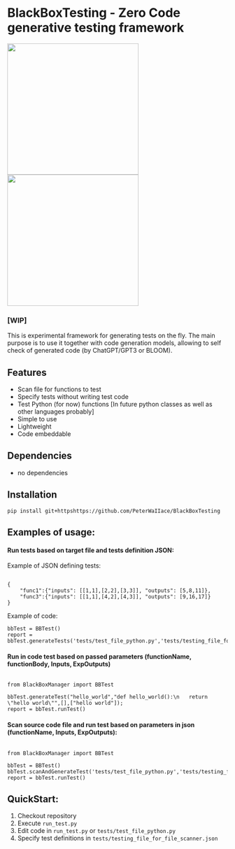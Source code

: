 # BlackBoxTesting - Zero Code generative testing framework

<img src="https://user-images.githubusercontent.com/40773550/215234611-2b3c1934-5ab4-4048-8442-89aabe0c0117.png#gh-light-mode-only" width="300" height="300">
<img src="https://user-images.githubusercontent.com/40773550/215234901-613934bb-5af3-40ab-8c26-7f1f5b88d123.png#gh-dark-mode-only" width="300" height="300">

### [WIP]

This is experimental framework for generating tests on the fly. The main purpose is to use it together with code generation models, allowing to self check of generated code (by ChatGPT/GPT3 or BLOOM).
## Features

- Scan file for functions to test
- Specify tests without writing test code
- Test Python (for now) functions [In future python classes as well as other languages probably]
- Simple to use
- Lightweight
- Code embeddable

## Dependencies

- no dependencies
## Installation

```
pip install git+httpshttps://github.com/PeterWaIIace/BlackBoxTesting
```

## Examples of usage:

#### Run tests based on target file and tests definition JSON:

Example of JSON defining tests:
```

{
    "func1":{"inputs": [[1,1],[2,2],[3,3]], "outputs": [5,8,11]},
    "func3":{"inputs": [[1,1],[4,2],[4,3]], "outputs": [9,16,17]}
}

```
Example of code:
```
bbTest = BBTest()
report = bbTest.generateTests('tests/test_file_python.py','tests/testing_file_for_file_scanner.json')

```

####  Run in code test based on passed parameters (functionName, functionBody, Inputs, ExpOutputs)

```

from BlackBoxManager import BBTest

bbTest.generateTest("hello_world","def hello_world():\n   return \"hello world\"",[],["hello world"]);
report = bbTest.runTest()

```

####  Scan source code file and run test based on parameters in json (functionName, Inputs, ExpOutputs):

```

from BlackBoxManager import BBTest

bbTest = BBTest()
bbTest.scanAndGenerateTest('tests/test_file_python.py','tests/testing_file_for_file_scanner.json','funcName')
report = bbTest.runTest()

```

## QuickStart:

1. Checkout repository
2. Execute `run_test.py`
3. Edit code in `run_test.py` or `tests/test_file_python.py`
4. Specify test definitions in `tests/testing_file_for_file_scanner.json`

